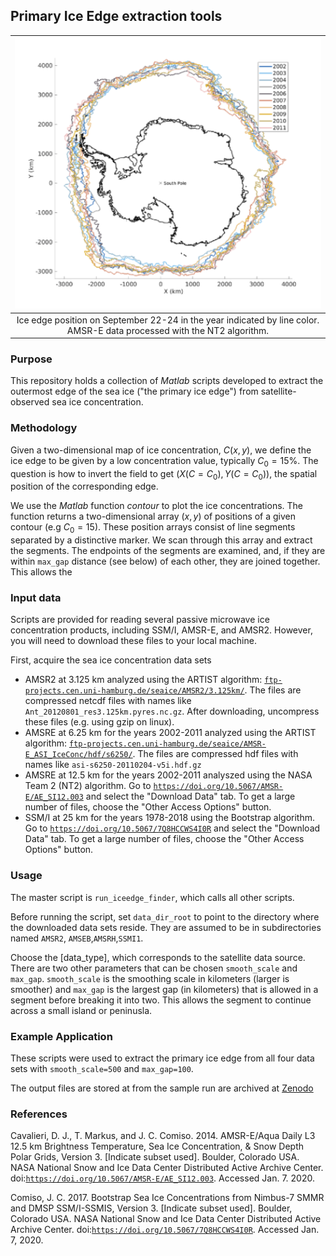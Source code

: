 ## Primary Ice Edge extraction tools


|![Ice edge position on September 22-24 in the year indicated by line color.  AMSR-E data processed with the NT2 algorithm.](interannual_max_iceedge.png)|
|:--:|
|Ice edge position on September 22-24 in the year indicated by line color.  AMSR-E data processed with the NT2 algorithm.|


### Purpose

This repository holds a collection of *Matlab* scripts developed to extract the outermost edge of the sea ice ("the primary ice edge") from satellite-observed sea ice concentration.  

### Methodology

Given a two-dimensional map of ice concentration, $C(x,y)$, we define the ice edge to be given by a low concentration value, typically $C_0=15\%$.  The question is how to invert the field to get $(X(C=C_0), Y(C=C_0))$, the spatial position of the corresponding edge.

We use the *Matlab* function *contour* to plot the ice concentrations. The function returns a two-dimensional array $(x,y)$ of positions of a given contour (e.g $C_0=15$). These position arrays consist of line segments separated by a distinctive marker.  We scan through this array and extract the segments.  The endpoints of the segments are examined, and, if they are within `max_gap` distance (see below) of each other, they are joined together.  This allows the 

### Input data

Scripts are provided for reading several passive microwave ice concentration products, including SSM/I, AMSR-E, and AMSR2.  However, you will need to download these files to your local machine.

First, acquire the sea ice concentration data sets

* AMSR2 at 3.125 km analyzed using the ARTIST algorithm: [`ftp-projects.cen.uni-hamburg.de/seaice/AMSR2/3.125km/`](). The files are compressed netcdf files with names like `Ant_20120801_res3.125km.pyres.nc.gz`.  After downloading, uncompress these files (e.g. using gzip on linux).
* AMSRE at 6.25 km for the years 2002-2011 analyzed using the ARTIST algorithm: [`ftp-projects.cen.uni-hamburg.de/seaice/AMSR-E_ASI_IceConc/hdf/s6250/`](). The files are compressed hdf files with names like `asi-s6250-20110204-v5i.hdf.gz`
* AMSRE at 12.5 km for the years 2002-2011 analyszed using the NASA Team 2 (NT2) algorithm.  Go to [`https://doi.org/10.5067/AMSR-E/AE_SI12.003`]() and select the "Download Data" tab.  To get a large number of files, choose the "Other Access Options" button.
* SSM/I at 25 km for the years 1978-2018 using the Bootstrap algorithm.  Go to [`https://doi.org/10.5067/7Q8HCCWS4I0R`]() and select the "Download Data" tab.  To get a large number of files, choose the "Other Access Options" button.


### Usage 

The master script is `run_iceedge_finder`, which calls all other scripts.  

Before running the script, set `data_dir_root` to point to the directory where the downloaded data sets reside.  They are assumed to be in subdirectories named `AMSR2`, `AMSEB`,`AMSRH`,`SSMI1`.

Choose the [data_type], which corresponds to the satellite data source.  There are two other parameters that can be chosen `smooth_scale` and `max_gap`.  `smooth_scale` is the smoothing scale in kilometers (larger is smoother) and `max_gap` is the largest gap (in kilometers) that is allowed in a segment before breaking it into two.  This allows the segment to continue across a small island or peninusla.

### Example Application

These scripts were used to extract the primary ice edge from all four data sets with `smooth_scale=500` and `max_gap=100`. 

The output files are stored at from the sample run are archived at [Zenodo](https://zenodo.org/record/3669406#.XkoALy2ZOuo)

### References

Cavalieri, D. J., T. Markus, and J. C. Comiso. 2014. AMSR-E/Aqua Daily L3 12.5 km Brightness Temperature, Sea Ice Concentration, & Snow Depth Polar Grids, Version 3. [Indicate subset used]. Boulder, Colorado USA. NASA National Snow and Ice Data Center Distributed Active Archive Center. doi:[`https://doi.org/10.5067/AMSR-E/AE_SI12.003`](). Accessed Jan. 7. 2020.

Comiso, J. C. 2017. Bootstrap Sea Ice Concentrations from Nimbus-7 SMMR and DMSP SSM/I-SSMIS, Version 3. [Indicate subset used]. Boulder, Colorado USA. NASA National Snow and Ice Data Center Distributed Active Archive Center. doi:[`https://doi.org/10.5067/7Q8HCCWS4I0R`]().  Accessed Jan. 7, 2020.

